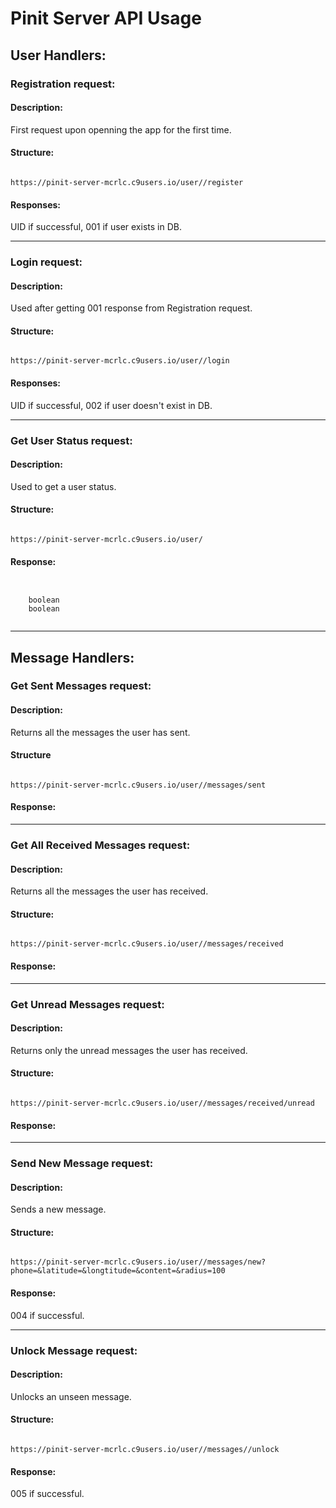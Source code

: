 <h1>Pinit Server API Usage</h1>
<h2>User Handlers:</h2>
<h3>Registration request:</h3>
<h4>Description:</h4>
First request upon openning the app for the first time.
<h4>Structure:</h4>
<code>
https://pinit-server-mcrlc.c9users.io/user/<phone>/register
</code>
<h4>Responses:</h4>
UID if successful, 001 if user exists in DB.
<hr>
<h3>Login request:</h3>
<h4>Description:</h4>
Used after getting 001 response from Registration request.
<h4>Structure:</h4>
<code>
https://pinit-server-mcrlc.c9users.io/user/<phone>/login
</code>
<h4>Responses:</h4>
UID if successful, 002 if user doesn't exist in DB.
<hr>
<h3>Get User Status request:</h3>
<h4>Description:</h4>
Used to get a user status.
<h4>Structure:</h4>
<code>
https://pinit-server-mcrlc.c9users.io/user/<phone>
</code>
<h4>Response:</h4>
<code>
<user>
    <unseenmessages>boolean</unseenmessages>
    <newmessages>boolean<newmessages>
</user>
</code>
<hr>
<h2>Message Handlers:</h2>
<h3>Get Sent Messages request:</h3>
<h4>Description:</h4>
Returns all the messages the user has sent.
<h4>Structure</h4>
<code>
https://pinit-server-mcrlc.c9users.io/user/<id>/messages/sent
</code>
<h4>Response:</h4>
<hr>
<h3>Get All Received Messages request:</h3>
<h4>Description:</h4>
Returns all the messages the user has received.
<h4>Structure:</h4>
<code>
https://pinit-server-mcrlc.c9users.io/user/<id>/messages/received
</code>
<h4>Response:</h4>
<hr>
<h3>Get Unread Messages request:</h3>
<h4>Description:</h4>
Returns only the unread messages the user has received.
<h4>Structure:</h4>
<code>
https://pinit-server-mcrlc.c9users.io/user/<id>/messages/received/unread
</code>
<h4>Response:</h4>
<hr>
<h3>Send New Message request:</h3>
<h4>Description:</h4>
Sends a new message.
<h4>Structure:</h4>
<code>
https://pinit-server-mcrlc.c9users.io/user/<id>/messages/new?phone=<recipient-phone>&latitude=<longtitude>&longtitude=<longtitude>&content=<content>&radius=100
</code>
<h4>Response:</h4>
004 if successful.
<hr>
<h3>Unlock Message request:</h3>
<h4>Description: </h4>
Unlocks an unseen message.
<h4>Structure:</h4>
<code>
https://pinit-server-mcrlc.c9users.io/user/<id>/messages/<mid>/unlock
</code>
<h4>Response:</h4>
005 if successful.